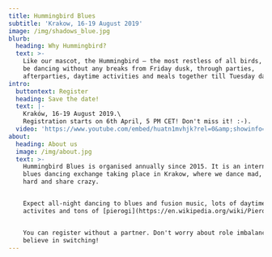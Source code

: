 ```yaml
---
title: Hummingbird Blues
subtitle: 'Krakow, 16-19 August 2019'
image: /img/shadows_blue.jpg
blurb:
  heading: Why Hummingbird?
  text: >-
    Like our mascot, the Hummingbird – the most restless of all birds, we will
    be dancing without any breaks from Friday dusk, through parties,
    afterparties, daytime activities and meals together till Tuesday dawn.
intro:
  buttontext: Register
  heading: Save the date!
  text: |-
    Kraków, 16-19 August 2019.\
    Registration starts on 6th April, 5 PM CET! Don't miss it! :-).
  video: 'https://www.youtube.com/embed/huatn1mvhjk?rel=0&amp;showinfo=0'
about:
  heading: About us
  image: /img/about.jpg
  text: >-
    Hummingbird Blues is organised annually since 2015. It is an international
    blues dancing exchange taking place in Krakow, where we dance mad, chill
    hard and share crazy.


    Expect all-night dancing to blues and fusion music, lots of daytime
    activites and tons of [pierogi](https://en.wikipedia.org/wiki/Pierogi).


    You can register without a partner. Don't worry about role imbalance - we
    believe in switching!
---
```



